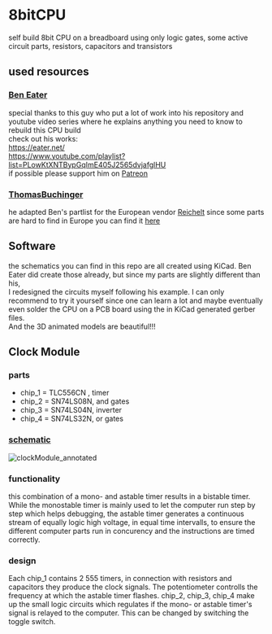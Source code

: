 # 8bitCPU
self build 8bit CPU on a breadboard using only logic gates, some active circuit parts, resistors, capacitors and transistors

## used resources
### [Ben Eater](https://github.com/beneater)
special thanks to this guy who put a lot of work into his repository and youtube video series where he explains anything you need to know to rebuild this CPU build  
check out his works:  
https://eater.net/  
https://www.youtube.com/playlist?list=PLowKtXNTBypGqImE405J2565dvjafglHU  
if possible please support him on [Patreon](https://www.patreon.com/beneater)  

### [ThomasBuchinger](https://gist.github.com/ThomasBuchinger)
he adapted Ben's partlist for the European vendor [Reichelt](https://www.reichelt.de/) since some parts are hard to find in Europe
you can find it [here](https://gist.github.com/ThomasBuchinger/92f848d017fa94d7c7886f224a20c198)

## Software
the schematics you can find in this repo are all created using KiCad. Ben Eater did create those already, but since my parts are slightly different than his,   
I redesigned the circuits myself following his example. I can only recommend to try it yourself since one can learn a lot and maybe eventually even solder the CPU on a PCB board using the in KiCad generated gerber files.   
And the 3D animated models are beautiful!!!   


## Clock Module
### parts
- chip_1 = TLC556CN , timer
- chip_2 = SN74LS08N, and gates   
- chip_3 = SN74LS04N, inverter   
- chip_4 = SN74LS32N, or gates   

### [schematic](https://github.com/rHedBull/8bitComputer/blob/main/PDFs/ClockModule_schematic.pdf)

![clockModule_annotated](https://user-images.githubusercontent.com/65466619/124142808-d93e1a80-da8a-11eb-98af-4ac568ef1955.jpg)

### functionality
this combination of a mono- and astable timer results in a bistable timer. While the monostable timer is mainly used to let the computer run step by step which helps debugging, the astable timer generates a continuous stream of equally logic high voltage, in equal time intervalls, to ensure the different computer parts run in concurency and the instructions are timed correctly.

### design
Each chip_1 contains 2 555 timers, in connection with resistors and capacitors they produce the clock signals. The potentiometer controlls the frequency at which the astable timer flashes. chip_2, chip_3, chip_4 make up the small logic circuits which regulates if the mono- or astable timer's signal is relayed to the computer. This can be changed by switching the toggle switch.

